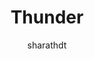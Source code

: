 ---
title: "Thunder"
github: https://github.com/sharu725/thunder
demo: http://webjeda.com/thunder/
author: sharathdt
ssg:
  - Jekyll
cms:
  - No Cms
---